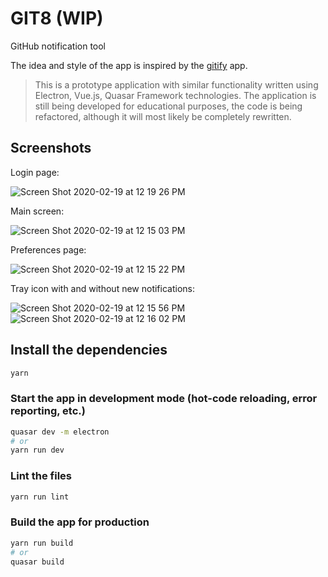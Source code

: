 # GIT8 (WIP)

GitHub notification tool

The idea and style of the app is inspired by the [gitify](https://github.com/manosim/gitify) app.

> This is a prototype application with similar functionality written using Electron, Vue.js, Quasar Framework technologies. The application is still being developed for educational purposes, the code is being refactored, although it will most likely be completely rewritten.

## Screenshots
Login page:

![Screen Shot 2020-02-19 at 12 19 26 PM](https://user-images.githubusercontent.com/2269864/74883636-3d44c080-5326-11ea-8fc3-3a1340d0ba6c.png)

Main screen:

![Screen Shot 2020-02-19 at 12 15 03 PM](https://user-images.githubusercontent.com/2269864/74872201-a8d06300-5311-11ea-91c6-d67914680095.png)

Preferences page:

![Screen Shot 2020-02-19 at 12 15 22 PM](https://user-images.githubusercontent.com/2269864/74872203-aa9a2680-5311-11ea-886a-7a694b04fd30.png)

Tray icon with and without new notifications:

![Screen Shot 2020-02-19 at 12 15 56 PM](https://user-images.githubusercontent.com/2269864/74872205-ab32bd00-5311-11ea-92d6-897c0bd3302f.png)
![Screen Shot 2020-02-19 at 12 16 02 PM](https://user-images.githubusercontent.com/2269864/74872206-abcb5380-5311-11ea-9300-03d4ba29dc60.png)


## Install the dependencies
```bash
yarn
```

### Start the app in development mode (hot-code reloading, error reporting, etc.)
```bash
quasar dev -m electron
# or
yarn run dev
```

### Lint the files
```bash
yarn run lint
```

### Build the app for production
```bash
yarn run build
# or
quasar build
```